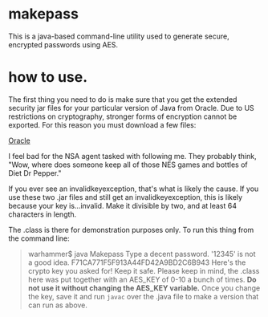 # makepass
This is a java-based command-line utility used to generate secure, encrypted passwords using AES.

# how to use.

The first thing you need to do is make sure that you get the extended security jar files for your particular version of Java from Oracle.
Due to US restrictions on cryptography, stronger forms of encryption cannot be exported. For this reason you must download a few files:

[Oracle](http://www.oracle.com/technetwork/java/javase/downloads/jce8-download-2133166.html)

I feel bad for the NSA agent tasked with following me. They probably think, "Wow, where does someone keep all of those NES games and bottles of Diet Dr Pepper."

If you ever see an invalidkeyexception, that's what is likely the cause. If you use these two .jar files and still get an invalidkeyexception,
this is likely because your key is...invalid. Make it divisible by two, and at least 64 characters in length.

The .class is there for demonstration purposes only. To run this thing from the command line:

> warhammer$ java Makepass
Type a decent password. '12345' is not a good idea.
F71CA771F5F913A44FD42A9BD2C6B943
> Here's the crypto key you asked for! Keep it safe.
Please keep in mind, the .class here was put together with an AES_KEY of 0-10 a bunch of times. **Do not use it without changing the AES_KEY variable.**
Once you change the key, save it and run `javac` over the .java file to make a version that can run as above.


